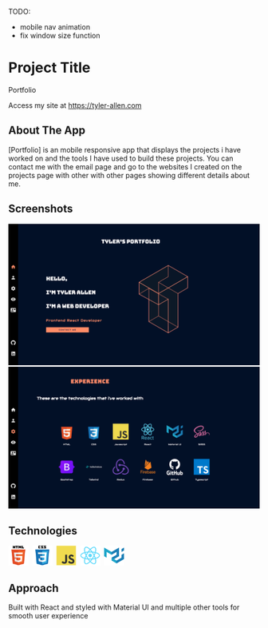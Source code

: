  TODO:
 - mobile nav animation
 - fix window size function 
 


# Project Title

Portfolio



Access my site at https://tyler-allen.com

## About The App

[Portfolio] is an mobile responsive app that displays the projects i have worked on and the tools I have used to build these projects. You can contact me with the email page and go to the websites I created on the projects page with other with other pages showing different details about me.


## Screenshots

![](screenshots/portfolio1.png)
![](screenshots/portfolio2.png)


## Technologies

  <img src="https://github.com/devicons/devicon/blob/master/icons/html5/html5-original-wordmark.svg" title="html5" alt="html5" width="40" height="40"/>&nbsp;
  <img src="https://github.com/devicons/devicon/blob/master/icons/css3/css3-original-wordmark.svg" title="css3" alt="css3" width="40" height="40"/>&nbsp;
  <img src="https://github.com/devicons/devicon/blob/master/icons/javascript/javascript-original.svg" title="javascript" alt="javascript" width="40" height="40"/>&nbsp;
  <img src="https://github.com/devicons/devicon/blob/master/icons/react/react-original.svg" title="React" alt="React" width="40" height="40"/>&nbsp;
  <img src="https://github.com/devicons/devicon/blob/master/icons/materialui/materialui-original.svg" title="materialui" alt="materialui" width="40" height="40"/>&nbsp;


## Approach

Built with React and styled with Material UI and multiple other tools for smooth user experience



